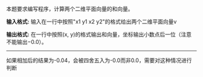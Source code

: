 本题要求编写程序，计算两个二维平面向量的和向量。

**输入格式:**
输入在一行中按照"x1 y1 x2 y2"的格式给出两个二维平面向量v

**输出格式:**
在一行中按照(x, y)的格式输出和向量，坐标输出小数点后一位（注意不能输出−0.0）。

---------

如果相加后的结果为-0.04，会被四舍五入为-0.0而非0.0，需要对这种情况进行判断